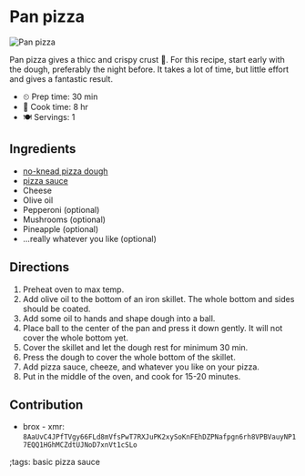 # Pan pizza

![Pan pizza](pix/pan-pizza.webp)

Pan pizza gives a thicc and crispy crust 🍕. For this recipe, start early with
the dough, preferably the night before. It takes a lot of time, but little
effort and gives a fantastic result.

- ⏲ Prep time: 30 min
- 🍳 Cook time: 8 hr
- 🍽 Servings: 1

## Ingredients

- [no-knead pizza dough](no-knead-pizza-dough.html)
- [pizza sauce](pizza-sauce.html)
- Cheese
- Olive oil
- Pepperoni (optional)
- Mushrooms (optional)
- Pineapple (optional)
- ...really whatever you like (optional)

## Directions

1. Preheat oven to max temp.
2. Add olive oil to the bottom of an iron skillet. The whole bottom and sides should be coated.
3. Add some oil to hands and shape dough into a ball.
4. Place ball to the center of the pan and press it down gently. It will not cover the whole bottom yet.
5. Cover the skillet and let the dough rest for minimum 30 min.
6. Press the dough to cover the whole bottom of the skillet.
7. Add pizza sauce, cheeze, and whatever you like on your pizza.
8. Put in the middle of the oven, and cook for 15-20 minutes.

## Contribution

- brox - xmr: `8AaUvC4JPfTVgy66FLd8mVfsPwT7RXJuPK2xySoKnFEhDZPNafpgn6rh8VPBVauyNP17EQQ1HGhMCZdtUJNoD7xnVt1cSLo`

;tags: basic pizza sauce
